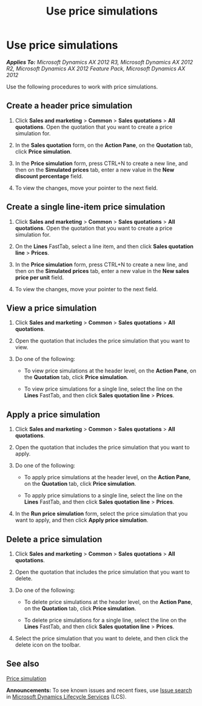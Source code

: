 ﻿---
title: Use price simulations
TOCTitle: Use price simulations
ms:assetid: 143a2561-e91f-48f8-b3e5-3b61c75471b1
ms:mtpsurl: https://technet.microsoft.com/en-us/library/Aa496607(v=AX.60)
ms:contentKeyID: 36056053
ms.date: 04/18/2014
mtps_version: v=AX.60
---

# Use price simulations 


_**Applies To:** Microsoft Dynamics AX 2012 R3, Microsoft Dynamics AX 2012 R2, Microsoft Dynamics AX 2012 Feature Pack, Microsoft Dynamics AX 2012_

Use the following procedures to work with price simulations.

## Create a header price simulation

1.  Click **Sales and marketing** \> **Common** \> **Sales quotations** \> **All quotations**. Open the quotation that you want to create a price simulation for.

2.  In the **Sales quotation** form, on the **Action Pane**, on the **Quotation** tab, click **Price simulation**.

3.  In the **Price simulation** form, press CTRL+N to create a new line, and then on the **Simulated prices** tab, enter a new value in the **New discount percentage** field.

4.  To view the changes, move your pointer to the next field.

## Create a single line-item price simulation

1.  Click **Sales and marketing** \> **Common** \> **Sales quotations** \> **All quotations**. Open the quotation that you want to create a price simulation for.

2.  On the **Lines** FastTab, select a line item, and then click **Sales quotation line** \> **Prices**.

3.  In the **Price simulation** form, press CTRL+N to create a new line, and then on the **Simulated prices** tab, enter a new value in the **New sales price per unit** field.

4.  To view the changes, move your pointer to the next field.

## View a price simulation

1.  Click **Sales and marketing** \> **Common** \> **Sales quotations** \> **All quotations**.

2.  Open the quotation that includes the price simulation that you want to view.

3.  Do one of the following:
    
      - To view price simulations at the header level, on the **Action Pane**, on the **Quotation** tab, click **Price simulation**.
    
      - To view price simulations for a single line, select the line on the **Lines** FastTab, and then click **Sales quotation line** \> **Prices**.

## Apply a price simulation

1.  Click **Sales and marketing** \> **Common** \> **Sales quotations** \> **All quotations**.

2.  Open the quotation that includes the price simulation that you want to apply.

3.  Do one of the following:
    
      - To apply price simulations at the header level, on the **Action Pane**, on the **Quotation** tab, click **Price simulation**.
    
      - To apply price simulations to a single line, select the line on the **Lines** FastTab, and then click **Sales quotation line** \> **Prices**.

4.  In the **Run price simulation** form, select the price simulation that you want to apply, and then click **Apply price simulation**.

## Delete a price simulation

1.  Click **Sales and marketing** \> **Common** \> **Sales quotations** \> **All quotations**.

2.  Open the quotation that includes the price simulation that you want to delete.

3.  Do one of the following:
    
      - To delete price simulations at the header level, on the **Action Pane**, on the **Quotation** tab, click **Price simulation**.
    
      - To delete price simulations for a single line, select the line on the **Lines** FastTab, and then click **Sales quotation line** \> **Prices**.

4.  Select the price simulation that you want to delete, and then click the delete icon on the toolbar.

## See also

[Price simulation](price-simulation.md)

  
**Announcements:** To see known issues and recent fixes, use [Issue search](http://go.microsoft.com/fwlink/?linkid=389258) in [Microsoft Dynamics Lifecycle Services](http://go.microsoft.com/fwlink/?linkid=306505) (LCS).


